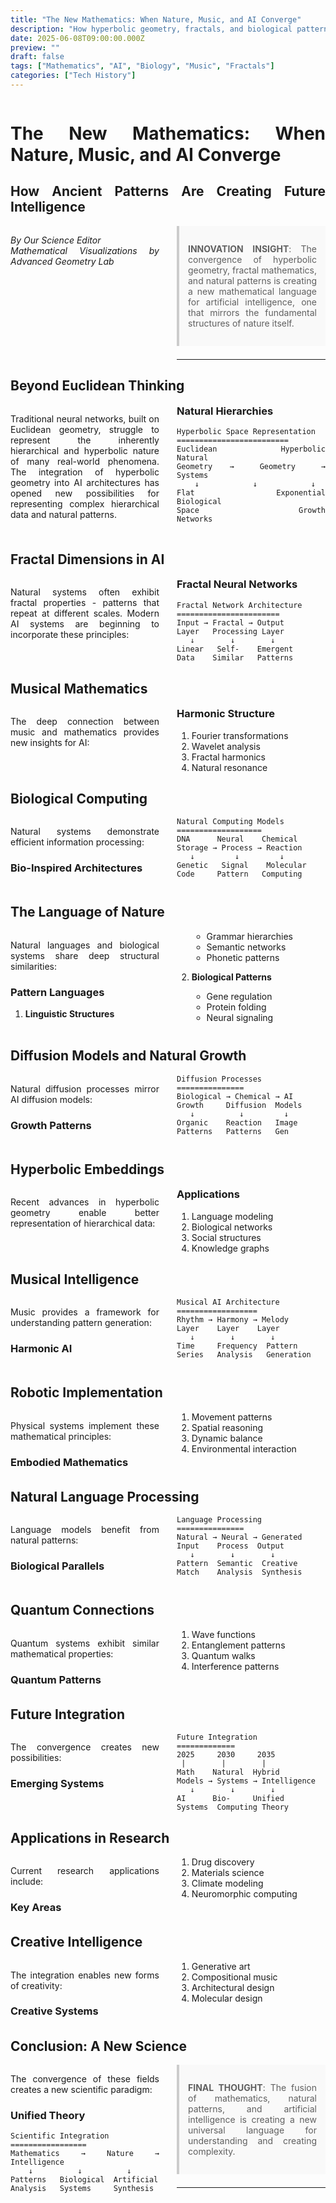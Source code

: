 ```yaml
---
title: "The New Mathematics: When Nature, Music, and AI Converge"
description: "How hyperbolic geometry, fractals, and biological patterns are reshaping artificial intelligence"
date: 2025-06-08T09:00:00.000Z
preview: ""
draft: false
tags: ["Mathematics", "AI", "Biology", "Music", "Fractals"]
categories: ["Tech History"]
---
```


<div class="two-column">

# The New Mathematics: When Nature, Music, and AI Converge
## How Ancient Patterns Are Creating Future Intelligence

*By Our Science Editor*  
*Mathematical Visualizations by Advanced Geometry Lab*

> **INNOVATION INSIGHT**: The convergence of hyperbolic geometry, fractal mathematics, and natural patterns is creating a new mathematical language for artificial intelligence, one that mirrors the fundamental structures of nature itself.

-------------------

## Beyond Euclidean Thinking

Traditional neural networks, built on Euclidean geometry, struggle to represent the inherently hierarchical and hyperbolic nature of many real-world phenomena. The integration of hyperbolic geometry into AI architectures has opened new possibilities for representing complex hierarchical data and natural patterns.

### Natural Hierarchies

```ascii
Hyperbolic Space Representation
=========================
Euclidean     Hyperbolic    Natural
Geometry  →   Geometry   →  Systems
    ↓            ↓            ↓
Flat        Exponential   Biological
Space       Growth        Networks
```

## Fractal Dimensions in AI

Natural systems often exhibit fractal properties - patterns that repeat at different scales. Modern AI systems are beginning to incorporate these principles:

### Fractal Neural Networks

```ascii
Fractal Network Architecture
=======================
Input → Fractal → Output
Layer   Processing Layer
   ↓        ↓        ↓
Linear   Self-    Emergent
Data    Similar   Patterns
```

## Musical Mathematics

The deep connection between music and mathematics provides new insights for AI:

### Harmonic Structure

1. Fourier transformations
2. Wavelet analysis
3. Fractal harmonics
4. Natural resonance

## Biological Computing

Natural systems demonstrate efficient information processing:

### Bio-Inspired Architectures

```ascii
Natural Computing Models
===================
DNA      Neural    Chemical
Storage → Process → Reaction
   ↓         ↓         ↓
Genetic   Signal    Molecular
Code     Pattern   Computing
```

## The Language of Nature

Natural languages and biological systems share deep structural similarities:

### Pattern Languages

1. **Linguistic Structures**
   - Grammar hierarchies
   - Semantic networks
   - Phonetic patterns

2. **Biological Patterns**
   - Gene regulation
   - Protein folding
   - Neural signaling

## Diffusion Models and Natural Growth

Natural diffusion processes mirror AI diffusion models:

### Growth Patterns

```ascii
Diffusion Processes
===============
Biological → Chemical → AI
Growth     Diffusion  Models
   ↓          ↓         ↓
Organic    Reaction   Image
Patterns   Patterns   Gen
```

## Hyperbolic Embeddings

Recent advances in hyperbolic geometry enable better representation of hierarchical data:

### Applications

1. Language modeling
2. Biological networks
3. Social structures
4. Knowledge graphs

## Musical Intelligence

Music provides a framework for understanding pattern generation:

### Harmonic AI

```ascii
Musical AI Architecture
==================
Rhythm → Harmony → Melody
Layer    Layer    Layer
   ↓        ↓        ↓
Time     Frequency  Pattern
Series   Analysis   Generation
```

## Robotic Implementation

Physical systems implement these mathematical principles:

### Embodied Mathematics

1. Movement patterns
2. Spatial reasoning
3. Dynamic balance
4. Environmental interaction

## Natural Language Processing

Language models benefit from natural patterns:

### Biological Parallels

```ascii
Language Processing
===============
Natural → Neural → Generated
Input    Process  Output
   ↓        ↓        ↓
Pattern  Semantic  Creative
Match    Analysis  Synthesis
```

## Quantum Connections

Quantum systems exhibit similar mathematical properties:

### Quantum Patterns

1. Wave functions
2. Entanglement patterns
3. Quantum walks
4. Interference patterns

## Future Integration

The convergence creates new possibilities:

### Emerging Systems

```ascii
Future Integration
=============
2025     2030     2035
 |        |        |
Math    Natural  Hybrid
Models → Systems → Intelligence
   ↓        ↓        ↓
AI      Bio-     Unified
Systems  Computing Theory
```

## Applications in Research

Current research applications include:

### Key Areas

1. Drug discovery
2. Materials science
3. Climate modeling
4. Neuromorphic computing

## Creative Intelligence

The integration enables new forms of creativity:

### Creative Systems

1. Generative art
2. Compositional music
3. Architectural design
4. Molecular design

## Conclusion: A New Science

The convergence of these fields creates a new scientific paradigm:

### Unified Theory

```ascii
Scientific Integration
=================
Mathematics → Nature → Intelligence
    ↓          ↓          ↓
Patterns   Biological  Artificial
Analysis   Systems     Synthesis
```

> **FINAL THOUGHT**: 
> The fusion of mathematics, natural patterns, and 
> artificial intelligence is creating a new universal 
> language for understanding and creating complexity.

---



</div>

<style>
.two-column {
    column-count: 2;
    column-gap: 2em;
    text-align: justify;
    hyphens: auto;
}

.two-column h1, .two-column h2 {
    column-span: all;
}

.two-column pre {
    white-space: pre-wrap;
    break-inside: avoid;
}

blockquote {
    background: #f9f9f9;
    border-left: 4px solid #ccc;
    margin: 1.5em 0;
    padding: 1em;
    break-inside: avoid;
}

table {
    width: 100%;
    border-collapse: collapse;
    break-inside: avoid;
}

td, th {
    border: 1px solid #ddd;
    padding: 8px;
}
</style>
